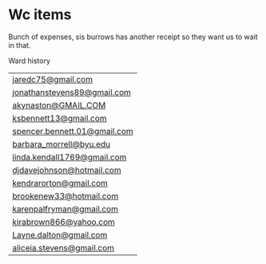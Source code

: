 # Wc items

Bunch of expenses, sis burrows has another receipt so they want us to wait in that.

Ward history

|     |
| --- |
| [jaredc75@gmail.com](mailto:jaredc75@gmail.com) |
| [jonathanstevens89@gmail.com](mailto:jonathanstevens89@gmail.com) |
| [akynaston@GMAIL.COM](mailto:akynaston@GMAIL.COM) |
| [ksbennett13@gmail.com](mailto:ksbennett13@gmail.com) |
| [spencer.bennett.01@gmail.com](mailto:spencer.bennett.01@gmail.com) |
| [barbara_morrell@byu.edu](mailto:barbara_morrell@byu.edu) |
| [linda.kendall1769@gmail.com](mailto:linda.kendall1769@gmail.com) |
| [djdavejohnson@hotmail.com](mailto:djdavejohnson@hotmail.com) |
| [kendrarorton@gmail.com](mailto:kendrarorton@gmail.com) |
| [brookenew33@hotmail.com](mailto:brookenew33@hotmail.com) |
| [karenpalfryman@gmail.com](mailto:karenpalfryman@gmail.com) |
| [kirabrown866@yahoo.com](mailto:kirabrown866@yahoo.com) |
| [Layne.dalton@gmail.com](mailto:Layne.dalton@gmail.com) |
| [aliceia.stevens@gmail.com](mailto:aliceia.stevens@gmail.com) |
